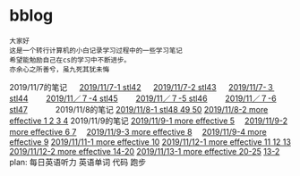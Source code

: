 # bblog
    大家好 
    这是一个转行计算机的小白记录学习过程中的一些学习笔记
    希望能勉励自己在cs的学习中不断进步。
    亦余心之所善兮，虽九死其犹未悔
2019/11/7的笔记
　 [2019/11/7-1 stl42](https://github.com/952362235/bblog/commit/6052582d120b38e75b41d7bfa3373d3e0e52910f)
　 [2019/11/7-2 stl43](https://github.com/952362235/bblog/blob/master/2019.11.7%20-2)
　 [2019/11/7-３ stl44](https://github.com/952362235/bblog/blob/master/2019.11.7%20-3)
　　[2019/11／７-4 stl45](https://github.com/952362235/bblog/blob/master/%EF%BC%92%EF%BC%90%EF%BC%91%EF%BC%99%EF%BC%8F%EF%BC%91%EF%BC%91%EF%BC%8F%EF%BC%97%EF%BC%8D%EF%BC%94)
　　[2019/11／７-5 stl46](https://github.com/952362235/bblog/blob/master/2019/11/7-5)
　　[2019/11／７-6 stl47](https://github.com/952362235/bblog/blob/master/2019/11/%EF%BC%97%EF%BC%8D%EF%BC%96)
　　　  2019/11/8的笔记  [2019/11/8-1 stl48 49 50](https://github.com/952362235/bblog/blob/master/2019/11/8-1)
         [2019/11/8-2 more effective 1 2 3 4](https://github.com/952362235/bblog/blob/master/2019/11/8-2)
        2019/11/9的笔记 [2019/11/9-1 more effective 5](https://github.com/952362235/bblog/blob/master/2019/11/9-1)
　[2019/11/9-2 more effective 6 7](https://github.com/952362235/bblog/blob/master/2019/11/9-2)
　[2019/11/9-3 more effective 8](https://github.com/952362235/bblog/blob/master/2019/11/9-3)
　[2019/11/9-4 more effective 9](https://github.com/952362235/bblog/blob/master/2019/11/9-4)
[2019/11/11-1 more effective 10](https://github.com/952362235/bblog/blob/master/2019/11/11-1)
[2019/11/12-1 more effective 11 12 13](https://github.com/952362235/bblog/blob/master/2019/11/12-1)
[2019/11/12-2 more effective 14-20](https://github.com/952362235/bblog/blob/master/2019/11/11-2)
[2019/11/13-1 more effective 20-25](https://github.com/952362235/bblog/blob/master/2019/11/13-1)
                        [13-2](https://github.com/952362235/bblog/blob/master/2019/11/13-2)
                            plan: 每日英语听力 英语单词 代码 跑步
